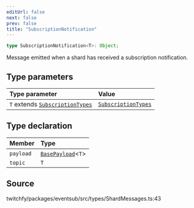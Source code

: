 ```yaml
---
editUrl: false
next: false
prev: false
title: "SubscriptionNotification"
---
```


```ts
type SubscriptionNotification<T>: Object;
```

Message emitted when a shard has received a subscription notification.

## Type parameters

| Type parameter | Value |
| :------ | :------ |
| `T` extends [`SubscriptionTypes`](/api/eventsub/enumerations/subscriptiontypes/) | [`SubscriptionTypes`](/api/eventsub/enumerations/subscriptiontypes/) |

## Type declaration

| Member | Type |
| :------ | :------ |
| `payload` | [`BasePayload`](/api/eventsub/interfaces/basepayload/)\<`T`\> |
| `topic` | `T` |

## Source

twitchfy/packages/eventsub/src/types/ShardMessages.ts:43
